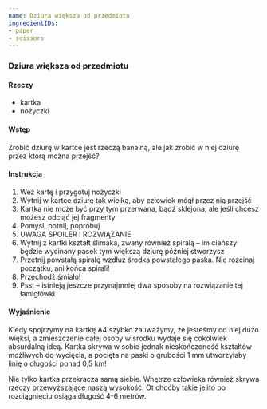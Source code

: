 ```yaml
---
name: Dziura większa od przedmiotu
ingredientIDs:
- paper
- scissors
---
```

### Dziura większa od przedmiotu

#### Rzeczy
- kartka
- nożyczki

#### Wstęp
Zrobić dziurę w kartce jest rzeczą banalną, ale jak zrobić w niej dziurę przez którą można przejść?

#### Instrukcja
1. Weź kartę i przygotuj nożyczki
2. Wytnij w kartce dziurę tak wielką, aby człowiek mógł przez nią przejść
3. Kartka nie może być przy tym przerwana, bądź sklejona, ale jeśli chcesz możesz odciąć jej fragmenty
4. Pomyśl, potnij, popróbuj
5. UWAGA SPOILER I ROZWIĄZANIE
6. Wytnij z kartki kształt ślimaka, zwany również spiralą – im cieńszy będzie wycinany pasek tym większą dziurę później stworzysz
7. Przetnij powstałą spiralę wzdłuż środka powstałego paska. Nie rozcinaj początku, ani końca spirali!
8. Przechodź śmiało!
9. Psst – istnieją jeszcze przynajmniej dwa sposoby na rozwiązanie tej łamigłówki

#### Wyjaśnienie
Kiedy spojrzymy na kartkę A4 szybko zauważymy, że jesteśmy od niej dużo więksi, a zmieszczenie całej osoby w środku wydaje się cokolwiek absurdalną ideą. Kartka skrywa w sobie jednak nieskończoność kształtów możliwych do wycięcia, a pocięta na paski o grubości 1 mm utworzyłaby linię o długości ponad 0,5 km!

Nie tylko kartka przekracza samą siebie. Wnętrze człowieka również skrywa rzeczy przewyższające naszą wysokość. Ot choćby takie jelito po rozciągnięciu osiąga długość 4-6 metrów.
